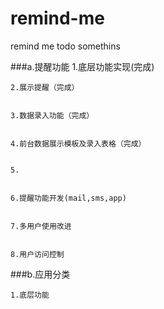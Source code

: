 # remind-me


remind me todo somethins


###a.提醒功能
	1.底层功能实现(完成)
	
	
	2.展示提醒（完成）
	
	
	3.数据录入功能（完成）
	
	
	4.前台数据展示模板及录入表格（完成）
	
	
	5.
	
	
	6.提醒功能开发(mail,sms,app)
	
	
	7.多用户使用改进
	
	
	8.用户访问控制

	
###b.应用分类


	1.底层功能

